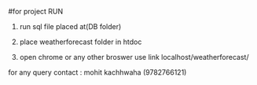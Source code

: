#for project RUN

1) run sql file placed at(DB folder) 

2) place weatherforecast folder in htdoc 

3) open chrome or any other broswer use link localhost/weatherforecast/


for any query contact : mohit kachhwaha (9782766121)